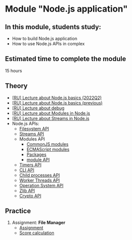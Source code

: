 # Module "Node.js application"

## In this module, students study:

- How to build Node.js application
- How to use Node.js APIs in complex

## Estimated time to complete the module

15 hours

## Theory

- [[RU] Lecture about Node.js basics (2022Q2)](https://www.youtube.com/watch?v=oXoSeVbXX_M)
- [[RU] Lecture about Node.js basics (previous)](https://youtu.be/dcdjTqKV2_Q)
- [[RU] Lecture about debug](https://youtu.be/BP2I6VblN8U)
- [[RU] Lecture about Modules in Node.js](https://www.youtube.com/watch?v=RXFOAqsWzFA)
- [[RU] Lecture about Streams in Node.js](https://youtu.be/o1WPOQgPT3Y)
- Node.js APIs:
  - [Filesystem API](https://nodejs.org/dist/latest-v20.x/docs/api/fs.html)
  - [Streams API](https://nodejs.org/dist/latest-v20.x/docs/api/stream.html)
  - Modules API
    - [CommonJS modules](https://nodejs.org/dist/latest-v20.x/docs/api/modules.html)
    - [ECMAScript modules](https://nodejs.org/dist/latest-v20.x/docs/api/esm.html)
    - [Packages](https://nodejs.org/dist/latest-v20.x/docs/api/packages.html)
    - [module API](https://nodejs.org/dist/latest-v20.x/docs/api/module.html)
  - [Timers API](https://nodejs.org/en/docs/guides/timers-in-node/)
  - [CLI API](https://nodejs.org/dist/latest-v20.x/docs/api/cli.html)
  - [Child processes API](https://nodejs.org/dist/latest-v20.x/docs/api/child_process.html)
  - [Worker Threads API](https://nodejs.org/dist/latest-v20.x/docs/api/worker_threads.html)
  - [Operation System API](https://nodejs.org/dist/latest-v20.x/docs/api/os.html)
  - [Zlib API](https://nodejs.org/dist/latest-v20.x/docs/api/zlib.html)
  - [Crypto API](https://nodejs.org/dist/latest-v20.x/docs/api/crypto.html)

## Practice

1. Assignment: **File Manager**
   - [Assignment](https://github.com/AlreadyBored/nodejs-assignments/blob/main/assignments/file-manager/assignment.md)
   - [Score calculation](https://github.com/AlreadyBored/nodejs-assignments/blob/main/assignments/file-manager/score.md)
